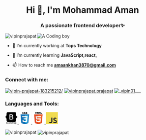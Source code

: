 <h1 align="center">Hi 👋, I'm Mohammad Aman</h1>
<h3 align="center">A passionate frontend developer✨</h3>

<img src="https://user-images.githubusercontent.com/55389276/140866485-8fb1c876-9a8f-4d6a-98dc-08c4981eaf70.gif" alt="A Coding boy" align="right" width="400">

<p align="left"> <img src="https://komarev.com/ghpvc/?username=vipinprajapat&label=Profile%20views&color=0e75b6&style=flat" alt="vipinprajapat" /> </p>

- 🔭 I’m currently working at **Tops Technology**

- 🌱 I’m currently learning **JavaScript,react,**

- 📫 How to reach me **amaankhan3870@gmail.com**

<h3 align="left">Connect with me:</h3>
<p align="left">
<a href="https://linkedin.com/in/vipin-prajapat-183215212/" target="blank"><img align="center" src="https://raw.githubusercontent.com/rahuldkjain/github-profile-readme-generator/master/src/images/icons/Social/linked-in-alt.svg" alt="vipin-prajapat-183215212/" height="30" width="40" /></a>
<a href="https://fb.com/vipinprajapat.prajapat" target="blank"><img align="center" src="https://raw.githubusercontent.com/rahuldkjain/github-profile-readme-generator/master/src/images/icons/Social/facebook.svg" alt="vipinprajapat.prajapat" height="30" width="40" /></a>
<a href="https://instagram.com/_vipin01___" target="blank"><img align="center" src="https://raw.githubusercontent.com/rahuldkjain/github-profile-readme-generator/master/src/images/icons/Social/instagram.svg" alt="_vipin01___" height="30" width="40" /></a>
</p>

<h3 align="left">Languages and Tools:</h3>
<p align="left"> <a href="https://getbootstrap.com" target="_blank" rel="noreferrer"> <img src="https://raw.githubusercontent.com/devicons/devicon/master/icons/bootstrap/bootstrap-plain-wordmark.svg" alt="bootstrap" width="40" height="40"/> </a><a href="https://www.w3schools.com/css/" target="_blank" rel="noreferrer"> <img src="https://raw.githubusercontent.com/devicons/devicon/master/icons/css3/css3-original-wordmark.svg" alt="css3" width="40" height="40"/> </a> <a href="https://www.w3.org/html/" target="_blank" rel="noreferrer"> <img src="https://raw.githubusercontent.com/devicons/devicon/master/icons/html5/html5-original-wordmark.svg" alt="html5" width="40" height="40"/> </a> <a href="https://developer.mozilla.org/en-US/docs/Web/JavaScript" target="_blank" rel="noreferrer"> <img src="https://raw.githubusercontent.com/devicons/devicon/master/icons/javascript/javascript-original.svg" alt="javascript" width="40" height="40"/> </a> </p>

<p><img align="left" src="https://github-readme-stats.vercel.app/api/top-langs?username=vipinprajapat&show_icons=true&locale=en&layout=compact" alt="vipinprajapat" /></p>

<p>&nbsp;<img align="center" src="https://github-readme-stats.vercel.app/api?username=vipinprajapat&show_icons=true&locale=en" alt="vipinprajapat" /></p>
